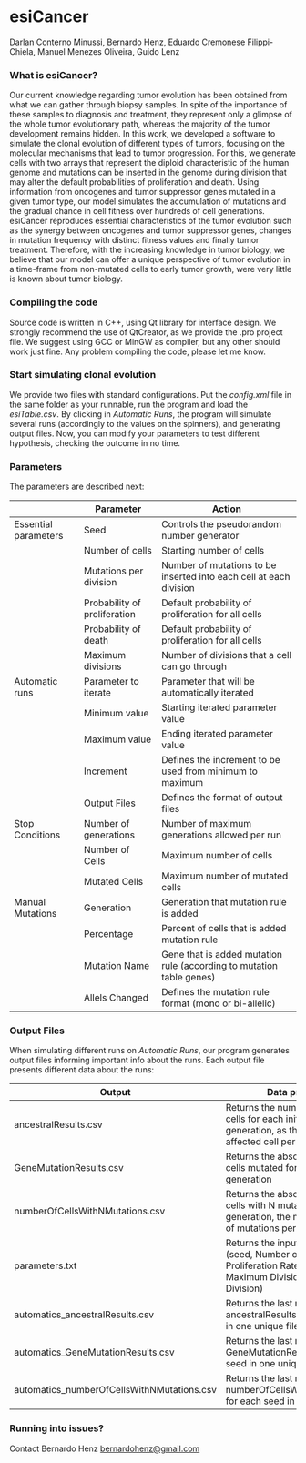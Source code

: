 # esiCancer
Darlan Conterno Minussi, 
Bernardo Henz,
Eduardo Cremonese Filippi-Chiela,
Manuel Menezes Oliveira,
Guido Lenz

### What is esiCancer?
Our current knowledge regarding tumor evolution has been obtained from what we can gather through biopsy samples. In spite of the importance of these samples to diagnosis and treatment, they represent only a glimpse of the whole tumor evolutionary path, whereas the majority of the tumor development remains hidden. In this work, we developed a software to simulate the clonal evolution of different types of tumors, focusing on the molecular mechanisms that lead to tumor progression. For this, we generate cells with two arrays that represent the diploid characteristic of the human genome and mutations can be inserted in the genome during division that may alter the default probabilities of proliferation and death. Using information from oncogenes and tumor suppressor genes mutated in a given tumor type, our model simulates the accumulation of mutations and the gradual chance in cell fitness over hundreds of cell generations. esiCancer reproduces essential characteristics of the tumor evolution such as the synergy between oncogenes and tumor suppressor genes, changes in mutation frequency with distinct fitness values and finally tumor treatment. Therefore, with the increasing knowledge in tumor biology, we believe that our model can offer a unique perspective of tumor evolution in a time-frame from non-mutated cells to early tumor growth, were very little is known about tumor biology. 


### Compiling the code
Source code is written in C++, using Qt library for interface design. We strongly recommend the use of QtCreator, as we provide the .pro project file. We suggest using GCC or MinGW as compiler, but any other should work just fine. Any problem compiling the code, please let me know.


### Start simulating clonal evolution
We provide two files with standard configurations. Put the *config.xml* file in the same folder as your runnable, run the program and load the *esiTable.csv*. By clicking in *Automatic Runs*, the program will simulate several runs (accordingly to the values on the spinners), and generating output files. Now, you can modify your parameters to test different hypothesis, checking the outcome in no time. 

### Parameters
The parameters are described next:

|   | **Parameter** | **Action** |
| --- | --- | --- |
|Essential parameters | Seed | Controls the pseudorandom number generator |
| | Number of cells | Starting number of cells |
| | Mutations per division | Number of mutations to be inserted into each cell at each division |
| | Probability of proliferation | Default probability of proliferation for all cells |
| | Probability of death | Default probability of proliferation for all cells |
| | Maximum divisions | Number of divisions that a cell can go through |
|Automatic runs | Parameter to iterate | Parameter that will be automatically iterated |
| | Minimum value | Starting iterated parameter value |
| | Maximum value | Ending iterated parameter value |
| | Increment | Defines the increment to be used from minimum to maximum |
| | Output Files | Defines the format of output files |
|Stop Conditions | Number of generations | Number of maximum generations allowed per run |
| | Number of Cells | Maximum number of cells |
| | Mutated Cells | Maximum number of mutated cells |
|Manual Mutations | Generation | Generation that mutation rule is added |
| | Percentage | Percent of cells that is added mutation rule |
| | Mutation Name | Gene that is added mutation rule (according to mutation table genes) |
| | Allels Changed | Defines the mutation rule format (mono or bi-allelic) |

### Output Files
When simulating different runs on *Automatic Runs*, our program generates output files informing important info about the runs. Each output file presents different data about the runs:

| **Output** | **Data presented** |
| --- | --- |
| ancestralResults.csv | Returns the number of affected cells for each initial cell per generation, as the total number of affected cell per generation |
| GeneMutationResults.csv | Returns the absolute number of cells mutated for each gene per generation |
| numberOfCellsWithNMutations.csv | Returns the absolute number of cells with N mutations by generation, the maximum number of mutations per cell is not fixed |
| parameters.txt | Returns the input parameters (seed, Number of Cells, Proliferation Rate, Death Rate, Maximum Division, Mutations per Division) |
| automatics\_ancestralResults.csv | Returns the last row of ancestralResults.csv for each seed in one unique file |
| automatics\_GeneMutationResults.csv | Returns the last row of GeneMutationResults.csv for each seed in one unique file |
| automatics\_numberOfCellsWithNMutations.csv | Returns the last row of numberOfCellsWithNMutations.csv for each seed in one unique file |


### Running into issues?
Contact Bernardo Henz <bernardohenz@gmail.com>